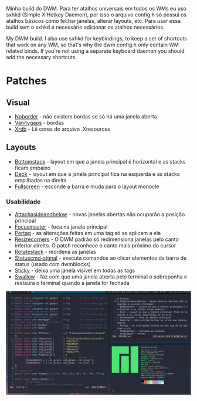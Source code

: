 Minha build do DWM. Para ter atalhos universais em todos os WMs eu uso sxhkd (Simple X Hotkey Daemon), por isso o arquivo config.h só possui os atalhos básicos como fechar janelas, alterar layouts, etc. Para usar essa build sem o sxhkd é necessário adicionar os atalhos necessários.

My DWM build. I also use sxhkd for keybindings, to keep a set of shortcuts that work on any WM, so that's why the dwm config.h only contain WM related binds. If you're not using a separate keyboard daemon you should add the necessary shortcuts.

# Patches

## Visual
- [Noborder](https://dwm.suckless.org/patches/noborder/) - não existem bordas se só há uma janela aberta
- [Vanitygaps](https://dwm.suckless.org/patches/vanitygaps/) - bordas
- [Xrdb](https://dwm.suckless.org/patches/xrdb/) - Lê cores do arquivo .Xresources

## Layouts
- [Bottomstack](https://dwm.suckless.org/patches/bottomstack/) - layout em que a janela principal é horizontal e as stacks ficam embaixo
- [Deck](https://dwm.suckless.org/patches/deck/) - layout em que a janela principal fica na esquerda e as stacks empilhadas na direita
- [Fullscreen](https://dwm.suckless.org/patches/fullscreen/) - esconde a barra e muda para o layout monocle

### Usabilidade
- [Attachasideandbelow](https://dwm.suckless.org/patches/attachasideandbelow/) - novas janelas abertas não ocuparão a posição principal
- [Focusmaster](https://dwm.suckless.org/patches/focusmaster/) - foca na janela principal
- [Pertag](https://dwm.suckless.org/patches/pertag/) - as alterações feitas em uma tag só se aplicam a ela
- [Resizecorners](https://dwm.suckless.org/patches/resizecorners/) - O DWM padrão só redimensiona janelas pelo canto inferior direito. O patch reconhece o canto mais próximo do cursor
- [Rotatestack](https://dwm.suckless.org/patches/rotatestack/) - reordena as janelas
- [Statuscmd-signal](https://dwm.suckless.org/patches/statuscmd/) - executa comandos ao clicar elementos da barra de status (usado com dwmblocks)
- [Sticky](https://dwm.suckless.org/patches/sticky/) - deixa uma janela visível em todas as tags
- [Swallow](https://dwm.suckless.org/patches/swallow/) - faz com que uma janela aberta pelo terminal o sobreponha e restaura o terminal quando a janela for fechada

![DWM](dwm.png)
